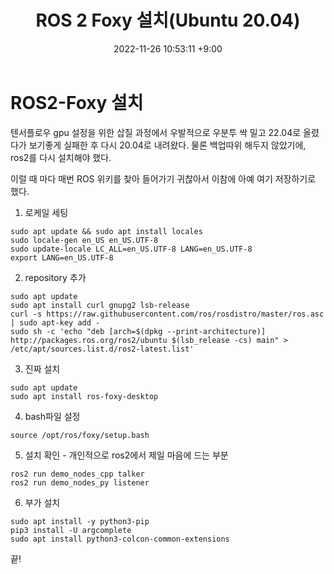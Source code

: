 ﻿---
title: ROS 2 Foxy 설치(Ubuntu 20.04)
date: 2022-11-26 10:53:11 +9:00
categories: [Ros, Ros_Ko]
tags: [우분투, 리눅스, ROS2, Foxy, ROS설치]
---




# ROS2-Foxy 설치
텐서플로우 gpu 설정을 위한 삽질 과정에서 우발적으로 우분투 싹 밀고 22.04로 올렸다가 보기좋게 실패한 후 다시 20.04로 내려왔다.
물론 백업따위 해두지 않았기에, ros2를 다시 설치해야 했다.

이럴 때 마다 매번 ROS 위키를 찾아 들어가기 귀찮아서 이참에 아예 여기 저장하기로 했다.


1. 로케일 세팅
```
sudo apt update && sudo apt install locales
sudo locale-gen en_US en_US.UTF-8
sudo update-locale LC_ALL=en_US.UTF-8 LANG=en_US.UTF-8
export LANG=en_US.UTF-8
```

2. repository 추가
```
sudo apt update
sudo apt install curl gnupg2 lsb-release
curl -s https://raw.githubusercontent.com/ros/rosdistro/master/ros.asc | sudo apt-key add -
sudo sh -c 'echo "deb [arch=$(dpkg --print-architecture)] http://packages.ros.org/ros2/ubuntu $(lsb_release -cs) main" > /etc/apt/sources.list.d/ros2-latest.list'
```

3. 진짜 설치
```
sudo apt update
sudo apt install ros-foxy-desktop
```

4. bash파일 설정
```
source /opt/ros/foxy/setup.bash
```

5. 설치 확인 - 개인적으로 ros2에서 제일 마음에 드는 부분
```
ros2 run demo_nodes_cpp talker
ros2 run demo_nodes_py listener
```

6. 부가 설치
```
sudo apt install -y python3-pip
pip3 install -U argcomplete
sudo apt install python3-colcon-common-extensions
```


끝!